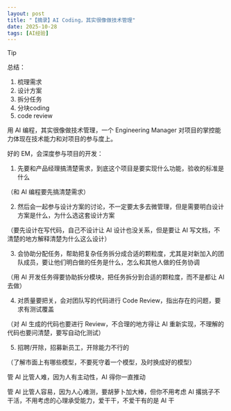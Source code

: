```yaml
---
layout: post
title: "【摘录】AI Coding，其实很像做技术管理"
date: 2025-10-28
tags: [AI经验]
---
```

> [!TIP]
> 总结：
> 1. 梳理需求
> 2. 设计方案
> 3. 拆分任务
> 4. 分块coding
> 5. code review

用 AI 编程，其实很像做技术管理，一个 Engineering Manager 对项目的掌控能力体现在技术能力和对项目的参与度上。

好的 EM，会深度参与项目的开发：

1. 先要和产品经理搞清楚需求，到底这个项目是要实现什么功能，验收的标准是什么

（和 AI 编程要先搞清楚需求）

2. 然后会一起参与设计方案的讨论，不一定要太多去微管理，但是需要明白设计方案是什么，为什么选这套设计方案

（要先设计在写代码，自己不设计让 AI 设计也没关系，但是要让 AI 写文档，不清楚的地方解释清楚为什么这么设计）

3. 会协助分配任务，帮助把复杂任务拆分成合适的颗粒度，尤其是对新加入的团队成员，要让他们明白做的任务是什么，怎么和其他人做的任务协调

（用 AI 开发任务得要协助拆分模块，把任务拆分到合适的颗粒度，而不是都让 AI 去做）

4. 对质量要把关，会对团队写的代码进行 Code Review，指出存在的问题，要求有测试覆盖

（对 AI 生成的代码也要进行 Review，不合理的地方得让 AI 重新实现，不理解的代码也要问清楚，要写自动化测试）

5. 招聘/开除，招募新员工，开除能力不行的

（了解市面上有哪些模型，不要死守着一个模型，及时换成好的模型）

管 AI 比管人难，因为人有主动性，AI 得你一直推动

管 AI 比管人容易，因为人心难测，要胡萝卜加大棒，但你不用考虑 AI 撂挑子不干活，不用考虑的心理承受能力，爱干干，不爱干有的是 AI 干
